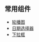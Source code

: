 ## 常用组件

 * [轮播图](https://daxzhu4096.github.io/compontent/tab/index.html) 
 * [日期选择器](https://daxzhu4096.github.io/compontent/calendar/index.html)
 * [下拉框](https://daxzhu4096.github.io/compontent/selector/test.html)

